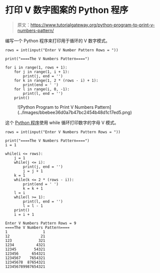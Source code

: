 # 打印 V 数字图案的 Python 程序

> 原文：<https://www.tutorialgateway.org/python-program-to-print-v-numbers-pattern/>

编写一个 Python 程序来打印用于循环的 V 数字模式。

```
rows = int(input("Enter V Number Pattern Rows = "))

print("====The V Numbers Pattern====")

for i in range(1, rows + 1):
    for j in range(1, i + 1):
        print(j, end = '')
    for k in range(1, 2 * (rows - i) + 1):
        print(end = ' ')
    for l in range(i, 0, -1):
        print(l, end = '')
    print()
```

<figure class="wp-block-image size-large">![Python Program to Print V Numbers Pattern](../Images/bbebee36d0a7b47bc2454b48d1c17ed5.png)</figure>

这个 [Python 程序](https://www.tutorialgateway.org/python-programming-examples/)使用 while 循环打印数字的字母 V 模式。

```
rows = int(input("Enter V Numbers Pattern Rows = "))

print("====The V Numbers Pattern====")
i = 1

while(i <= rows):
    j = 1
    while(j <= i):
        print(j, end = '')
        j = j + 1
    k = 1
    while(k <= 2 * (rows - i)):
        print(end = ' ')
        k = k + 1
    l = i
    while(l >= 1):
        print(l, end = '')
        l = l - 1
    print()
    i = i + 1
```

```
Enter V Numbers Pattern Rows = 9
====The V Numbers Pattern====
1                1
12              21
123            321
1234          4321
12345        54321
123456      654321
1234567    7654321
12345678  87654321
123456789987654321
```